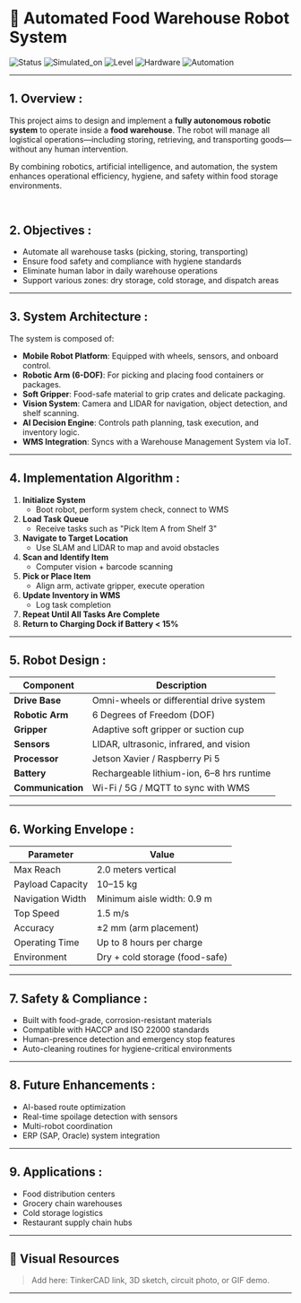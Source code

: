 # 🤖 Automated Food Warehouse Robot System

![Status](https://img.shields.io/badge/status-in_progress-blue)
![Simulated_on](https://img.shields.io/badge/Simulated_on-TinkerCad-orange)
![Level](https://img.shields.io/badge/Difficulty-Beginner-lightgrey)
![Hardware](https://img.shields.io/badge/Hardware-Arduino_UNO-green)
![Automation](https://img.shields.io/badge/Automation-Level_5-blueviolet)

---

## 1. Overview :

This project aims to design and implement a **fully autonomous robotic system** to operate inside a **food warehouse**. The robot will manage all logistical operations—including storing, retrieving, and transporting goods—without any human intervention.

By combining robotics, artificial intelligence, and automation, the system enhances operational efficiency, hygiene, and safety within food storage environments.

![]()
---

##  2. Objectives :

- Automate all warehouse tasks (picking, storing, transporting)
- Ensure food safety and compliance with hygiene standards
- Eliminate human labor in daily warehouse operations
- Support various zones: dry storage, cold storage, and dispatch areas

---

## 3.  System Architecture :

The system is composed of:

- **Mobile Robot Platform**: Equipped with wheels, sensors, and onboard control.
- **Robotic Arm (6-DOF)**: For picking and placing food containers or packages.
- **Soft Gripper**: Food-safe material to grip crates and delicate packaging.
- **Vision System**: Camera and LIDAR for navigation, object detection, and shelf scanning.
- **AI Decision Engine**: Controls path planning, task execution, and inventory logic.
- **WMS Integration**: Syncs with a Warehouse Management System via IoT.

---

## 4.  Implementation Algorithm :

1. **Initialize System**
   - Boot robot, perform system check, connect to WMS
2. **Load Task Queue**
   - Receive tasks such as "Pick Item A from Shelf 3"
3. **Navigate to Target Location**
   - Use SLAM and LIDAR to map and avoid obstacles
4. **Scan and Identify Item**
   - Computer vision + barcode scanning
5. **Pick or Place Item**
   - Align arm, activate gripper, execute operation
6. **Update Inventory in WMS**
   - Log task completion
7. **Repeat Until All Tasks Are Complete**
8. **Return to Charging Dock if Battery < 15%**

---

## 5.  Robot Design :

| Component        | Description |
|------------------|-------------|
| **Drive Base**   | Omni-wheels or differential drive system |
| **Robotic Arm**  | 6 Degrees of Freedom (DOF) |
| **Gripper**      | Adaptive soft gripper or suction cup |
| **Sensors**      | LIDAR, ultrasonic, infrared, and vision |
| **Processor**    | Jetson Xavier / Raspberry Pi 5 |
| **Battery**      | Rechargeable lithium-ion, 6–8 hrs runtime |
| **Communication**| Wi-Fi / 5G / MQTT to sync with WMS |

---

## 6.  Working Envelope :

| Parameter         | Value |
|-------------------|-------|
| Max Reach         | 2.0 meters vertical |
| Payload Capacity  | 10–15 kg |
| Navigation Width  | Minimum aisle width: 0.9 m |
| Top Speed         | 1.5 m/s |
| Accuracy          | ±2 mm (arm placement) |
| Operating Time    | Up to 8 hours per charge |
| Environment       | Dry + cold storage (food-safe) |

---

## 7.  Safety & Compliance :

- Built with food-grade, corrosion-resistant materials
- Compatible with HACCP and ISO 22000 standards
- Human-presence detection and emergency stop features
- Auto-cleaning routines for hygiene-critical environments

---

## 8. Future Enhancements :

- AI-based route optimization
- Real-time spoilage detection with sensors
- Multi-robot coordination
- ERP (SAP, Oracle) system integration

---

## 9.  Applications :

- Food distribution centers
- Grocery chain warehouses
- Cold storage logistics
- Restaurant supply chain hubs

---




## 📸 Visual Resources

> Add here: TinkerCAD link, 3D sketch, circuit photo, or GIF demo.

---

